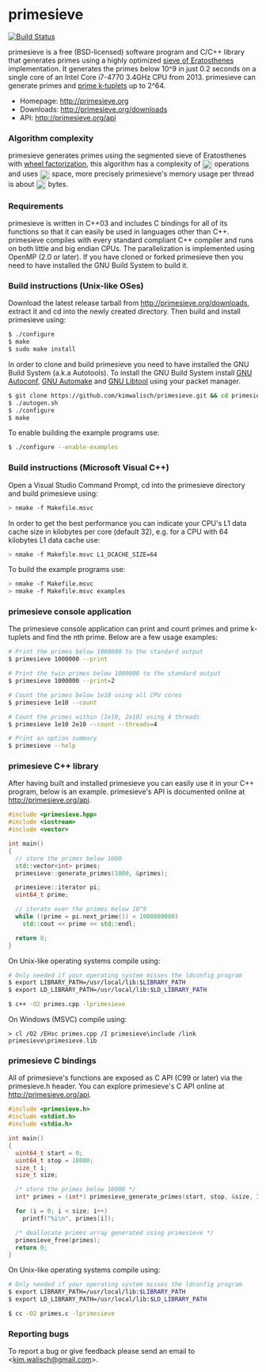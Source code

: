 primesieve
==========
[![Build Status](https://travis-ci.org/kimwalisch/primesieve.svg)](https://travis-ci.org/kimwalisch/primesieve)

primesieve is a free (BSD-licensed) software program and C/C++
library that generates primes using a highly optimized
[sieve of Eratosthenes](http://en.wikipedia.org/wiki/Sieve_of_Eratosthenes)
implementation. It generates the primes below 10^9 in just 0.2 seconds
on a single core of an Intel Core i7-4770 3.4GHz CPU from 2013.
primesieve can generate primes and
[prime&#160;k&#8209;tuplets](http://en.wikipedia.org/wiki/Prime_k-tuple)
up to 2^64.

* Homepage: http://primesieve.org
* Downloads: http://primesieve.org/downloads
* API: http://primesieve.org/api

### Algorithm complexity

primesieve generates primes using the segmented sieve of Eratosthenes with
[wheel factorization](http://en.wikipedia.org/wiki/Wheel_factorization),
this algorithm has a complexity of
<img src="http://primesieve.org/images/Onloglogn.svg" height="20" align="absmiddle"/>
operations and uses
<img src="http://primesieve.org/images/Osqrtn.svg" height="20" align="absmiddle"/>
space, more precisely primesieve's memory usage per thread is about
<img src="http://primesieve.org/images/primesieve_memory_usage.svg" height="20" align="absmiddle"/>
bytes.

### Requirements

primesieve is written in C++03 and includes C bindings for all of its
functions so that it can easily be used in languages other than C++.
primesieve compiles with every standard compliant C++ compiler and
runs on both little and big endian CPUs. The parallelization is
implemented using OpenMP (2.0 or later). If you have cloned or forked
primesieve then you need to have installed the GNU Build System to
build it.

### Build instructions (Unix-like OSes)

Download the latest release tarball from
http://primesieve.org/downloads, extract it and cd into the newly
created directory. Then build and install primesieve using:

```sh
$ ./configure
$ make
$ sudo make install
```

In order to clone and build primesieve you need to have installed the
GNU Build System (a.k.a Autotools). To install the GNU Build System
install
[GNU Autoconf](http://www.gnu.org/software/autoconf/),
[GNU Automake](http://www.gnu.org/software/automake/) and
[GNU Libtool](http://www.gnu.org/software/libtool/) using your packet
manager.

```sh
$ git clone https://github.com/kimwalisch/primesieve.git && cd primesieve
$ ./autogen.sh
$ ./configure
$ make
```

To enable building the example programs use:
```sh
$ ./configure --enable-examples
```

### Build instructions (Microsoft Visual C++)

Open a Visual Studio Command Prompt, cd into the primesieve directory
and build primesieve using:

```sh
> nmake -f Makefile.msvc
```

In order to get the best performance you can indicate your CPU's L1
data cache size in kilobytes per core (default 32), e.g. for a CPU
with 64 kilobytes L1 data cache use:

```sh
> nmake -f Makefile.msvc L1_DCACHE_SIZE=64
```

To build the example programs use:
```sh
> nmake -f Makefile.msvc
> nmake -f Makefile.msvc examples
```

### primesieve console application

The primesieve console application can print and count primes and
prime k-tuplets and find the nth prime. Below are a few usage
examples:

```sh
# Print the primes below 1000000 to the standard output
$ primesieve 1000000 --print

# Print the twin primes below 1000000 to the standard output
$ primesieve 1000000 --print=2

# Count the primes below 1e10 using all CPU cores
$ primesieve 1e10 --count

# Count the primes within [1e10, 2e10] using 4 threads
$ primesieve 1e10 2e10 --count --threads=4

# Print an option summary
$ primesieve --help
```

### primesieve C++ library

After having built and installed primesieve you can easily use it in
your C++ program, below is an example. primesieve's API is documented
online at http://primesieve.org/api.

```C++
#include <primesieve.hpp>
#include <iostream>
#include <vector>

int main()
{
  // store the primes below 1000
  std::vector<int> primes;
  primesieve::generate_primes(1000, &primes);

  primesieve::iterator pi;
  uint64_t prime;

  // iterate over the primes below 10^9
  while ((prime = pi.next_prime()) < 1000000000)
    std::cout << prime << std::endl;

  return 0;
}
```

On Unix-like operating systems compile using:
```sh
# Only needed if your operating system misses the ldconfig program
$ export LIBRARY_PATH=/usr/local/lib:$LIBRARY_PATH
$ export LD_LIBRARY_PATH=/usr/local/lib:$LD_LIBRARY_PATH

$ c++ -O2 primes.cpp -lprimesieve
```

On Windows (MSVC) compile using:
```
> cl /O2 /EHsc primes.cpp /I primesieve\include /link primesieve\primesieve.lib
```

### primesieve C bindings

All of primesieve's functions are exposed as C API (C99 or later) via
the primesieve.h header. You can explore primesieve's C API online
at http://primesieve.org/api.

```C
#include <primesieve.h>
#include <stdint.h>
#include <stdio.h>

int main()
{
  uint64_t start = 0;
  uint64_t stop = 10000;
  size_t i;
  size_t size;

  /* store the primes below 10000 */
  int* primes = (int*) primesieve_generate_primes(start, stop, &size, INT_PRIMES);

  for (i = 0; i < size; i++)
    printf("%i\n", primes[i]);

  /* deallocate primes array generated using primesieve */
  primesieve_free(primes);
  return 0;
}
```

On Unix-like operating systems compile using:
```sh
# Only needed if your operating system misses the ldconfig program
$ export LIBRARY_PATH=/usr/local/lib:$LIBRARY_PATH
$ export LD_LIBRARY_PATH=/usr/local/lib:$LD_LIBRARY_PATH

$ cc -O2 primes.c -lprimesieve
```

### Reporting bugs

To report a bug or give feedback please send an email to
<<kim.walisch@gmail.com>>.
